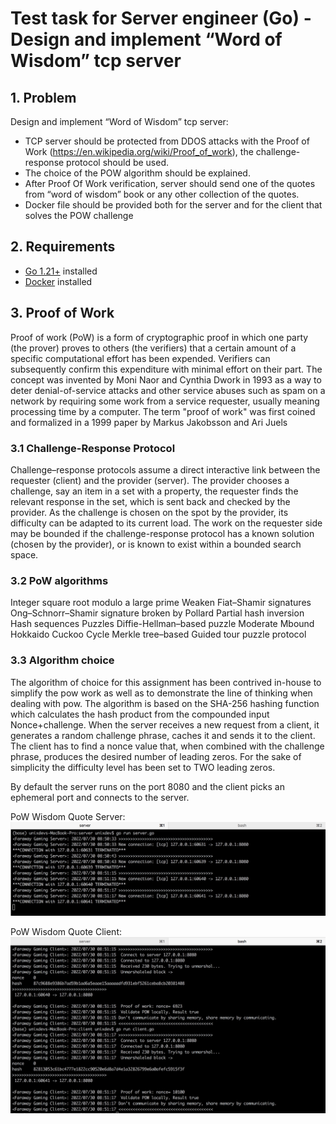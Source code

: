 # Test task for Server engineer (Go) - Design and implement “Word of Wisdom” tcp server

## 1. Problem

Design and implement “Word of Wisdom” tcp server:
+ TCP server should be protected from DDOS attacks with the Proof of Work (<https://en.wikipedia.org/wiki/Proof_of_work>), the challenge-response protocol should be used.
+ The choice of the POW algorithm should be explained.
+ After Proof Of Work verification, server should send one of the quotes from “word of wisdom” book or any other collection of the quotes.
+ Docker file should be provided both for the server and for the client that solves the POW challenge

## 2. Requirements

+ [Go 1.21+](https://go.dev/dl/) installed
+ [Docker](https://docs.docker.com/engine/install/) installed

## 3. Proof of Work

Proof of work (PoW) is a form of cryptographic proof in which one party (the prover) proves to others (the verifiers) that a certain amount of a specific computational effort has been expended. Verifiers can subsequently confirm this expenditure with minimal effort on their part. The concept was invented by Moni Naor and Cynthia Dwork in 1993 as a way to deter denial-of-service attacks and other service abuses such as spam on a network by requiring some work from a service requester, usually meaning processing time by a computer. The term "proof of work" was first coined and formalized in a 1999 paper by Markus Jakobsson and Ari Juels

### 3.1 Challenge-Response Protocol

Challenge–response protocols assume a direct interactive link between the requester (client) and the provider (server). The provider chooses a challenge, say an item in a set with a property, the requester finds the relevant response in the set, which is sent back and checked by the provider. As the challenge is chosen on the spot by the provider, its difficulty can be adapted to its current load. The work on the requester side may be bounded if the challenge-response protocol has a known solution (chosen by the provider), or is known to exist within a bounded search space.

### 3.2 PoW algorithms

Integer square root modulo a large prime
Weaken Fiat–Shamir signatures
Ong–Schnorr–Shamir signature broken by Pollard
Partial hash inversion
Hash sequences
Puzzles
Diffie-Hellman–based puzzle
Moderate
Mbound
Hokkaido
Cuckoo Cycle
Merkle tree–based
Guided tour puzzle protocol
 
### 3.3 Algorithm choice

The algorithm of choice for this assignment has been contrived in-house to simplify the pow work as well as to demonstrate the line of thinking when dealing with pow. The algorithm is based on the SHA-256 hashing function which calculates the hash product from the compounded input Nonce+challenge. When the server receives a new request from a client, it generates a random challenge phrase, caches it and sends it to the client. The client has to find a nonce value that, when combined with the challenge phrase, produces the desired number of leading zeros. For the sake of simplicity the difficulty level has been set to TWO leading zeros.

 By default the server runs on the port 8080 and the client picks an ephemeral port and connects to the server.
 
 
 PoW Wisdom Quote Server:
 ![PoW Quote Server](/images/server.jpeg)
 
 
 PoW Wisdom Quote Client:
 ![PoW Quote Client](/images/client.jpeg)
 
 
